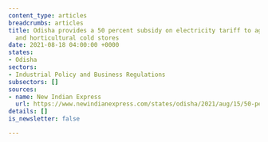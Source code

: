 ```yaml
---
content_type: articles
breadcrumbs: articles
title: Odisha provides a 50 percent subsidy on electricity tariff to agricultural
  and horticultural cold stores
date: 2021-08-18 04:00:00 +0000
states:
- Odisha
sectors:
- Industrial Policy and Business Regulations
subsectors: []
sources:
- name: New Indian Express
  url: https://www.newindianexpress.com/states/odisha/2021/aug/15/50-per-cent-power-subsidy-for-odishas-cold-stores-2344957.html
details: []
is_newsletter: false

---
```

